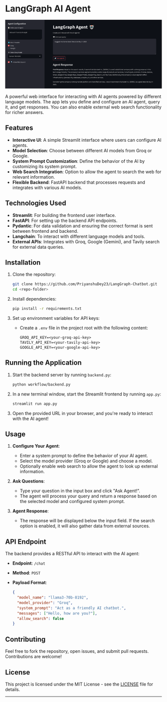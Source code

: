 
# LangGraph AI Agent

![](output.png)

A powerful web interface for interacting with AI agents powered by different language models. The app lets you define and configure an AI agent, query it, and get responses. You can also enable external web search functionality for richer answers.

## Features

- **Interactive UI**: A simple Streamlit interface where users can configure AI agents.
- **Model Selection**: Choose between different AI models from Groq or Google.
- **System Prompt Customization**: Define the behavior of the AI by customizing its system prompt.
- **Web Search Integration**: Option to allow the agent to search the web for relevant information.
- **Flexible Backend**: FastAPI backend that processes requests and integrates with various AI models.

## Technologies Used

- **Streamlit**: For building the frontend user interface.
- **FastAPI**: For setting up the backend API endpoints.
- **Pydantic**: For data validation and ensuring the correct format is sent between frontend and backend.
- **Langchain**: To interact with different language models and tools.
- **External APIs**: Integrates with Groq, Google (Gemini), and Tavily search for external data queries.

## Installation

1. Clone the repository:

   ```bash
   git clone https://github.com/PriyanshuDey23/LangGraph-Chatbot.git
   cd <repo-folder>
   ```

2. Install dependencies:

   ```bash
   pip install -r requirements.txt
   ```

3. Set up environment variables for API keys:
   - Create a `.env` file in the project root with the following content:

     ```
     GROQ_API_KEY=<your-groq-api-key>
     TAVILY_API_KEY=<your-tavily-api-key>
     GOOGLE_API_KEY=<your-google-api-key>
     ```

## Running the Application

1. Start the backend server by running `backend.py`:

   ```bash
   python workflow/backend.py
   ```

2. In a new terminal window, start the Streamlit frontend by running `app.py`:

   ```bash
   streamlit run app.py
   ```

3. Open the provided URL in your browser, and you're ready to interact with the AI agent!

## Usage

1. **Configure Your Agent**:
   - Enter a system prompt to define the behavior of your AI agent.
   - Select the model provider (Groq or Google) and choose a model.
   - Optionally enable web search to allow the agent to look up external information.

2. **Ask Questions**: 
   - Type your question in the input box and click "Ask Agent!".
   - The agent will process your query and return a response based on the selected model and configured system prompt.

3. **Agent Response**: 
   - The response will be displayed below the input field. If the search option is enabled, it will also gather data from external sources.

## API Endpoint

The backend provides a RESTful API to interact with the AI agent:

- **Endpoint**: `/chat`
- **Method**: `POST`
- **Payload Format**:

  ```json
  {
    "model_name": "llama3-70b-8192",
    "model_provider": "Groq",
    "system_prompt": "Act as a friendly AI chatbot.",
    "messages": ["Hello, how are you?"],
    "allow_search": false
  }
  ```

## Contributing

Feel free to fork the repository, open issues, and submit pull requests. Contributions are welcome!

## License

This project is licensed under the MIT License - see the [LICENSE](LICENSE) file for details.

---
